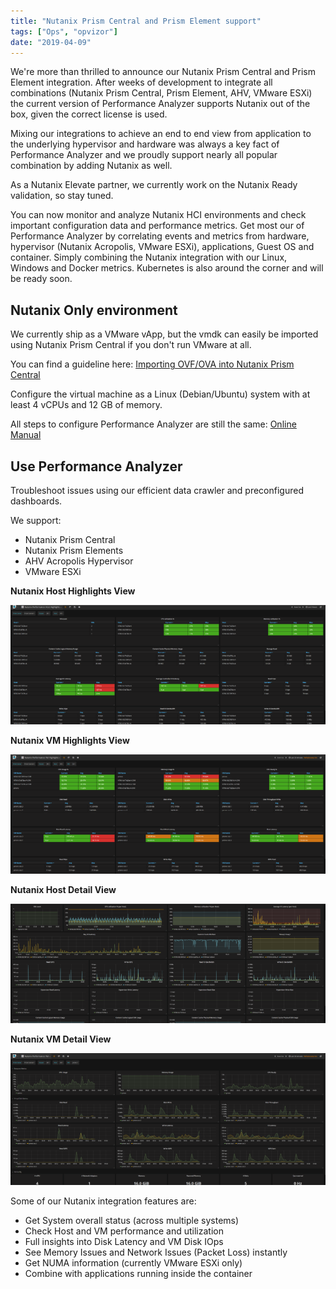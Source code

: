 ```yaml
---
title: "Nutanix Prism Central and Prism Element support"
tags: ["Ops", "opvizor"]
date: "2019-04-09"
---
```


We're more than thrilled to announce our Nutanix Prism Central and Prism Element integration. After weeks of development to integrate all combinations (Nutanix Prism Central, Prism Element, AHV, VMware ESXi) the current version of Performance Analyzer supports Nutanix out of the box, given the correct license is used.

Mixing our integrations to achieve an end to end view from application to the underlying hypervisor and hardware was always a key fact of Performance Analyzer and we proudly support nearly all popular combination by adding Nutanix as well.

As a Nutanix Elevate partner, we currently work on the Nutanix Ready validation, so stay tuned.

You can now monitor and analyze Nutanix HCI environments and check important configuration data and performance metrics. Get most our of Performance Analyzer by correlating events and metrics from hardware, hypervisor (Nutanix Acropolis, VMware ESXi), applications, Guest OS and container. Simply combining the Nutanix integration with our Linux, Windows and Docker metrics. Kubernetes is also around the corner and will be ready soon.

## Nutanix Only environment

We currently ship as a VMware vApp, but the vmdk can easily be imported using Nutanix Prism Central if you don't run VMware at all.

You can find a guideline here: [Importing OVF/OVA into Nutanix Prism Central](https://www.virtualdennis.com/importing-an-ovf-ova-into-nutanix-ahv-using-prism/)

Configure the virtual machine as a Linux (Debian/Ubuntu) system with at least 4 vCPUs and 12 GB of memory.

All steps to configure Performance Analyzer are still the same: [Online Manual](http://manual.opvizor.com)

## Use Performance Analyzer

Troubleshoot issues using our efficient data crawler and preconfigured dashboards.

We support:

- Nutanix Prism Central
- Nutanix Prism Elements
- AHV Acropolis Hypervisor
- VMware ESXi

**Nutanix Host Highlights View**

**![Nutanix Prism Host Highlights](/images/blog/host-highlights-2.png)**

**Nutanix VM Highlights View**

**![Nutanix VM Highlights](/images/blog/vm-highlights-2.png)**

**Nutanix Host Detail View**

**![Nutanix Prism Host View](/images/blog/host-2.png)**

**Nutanix VM Detail View**

![Nutanix VM View](/images/blog/vm-2.png)

Some of our Nutanix integration features are:

- Get System overall status (across multiple systems)
- Check Host and VM performance and utilization
- Full insights into Disk Latency and VM Disk IOps
- See Memory Issues and Network Issues (Packet Loss) instantly
- Get NUMA information (currently VMware ESXi only)
- Combine with applications running inside the container
